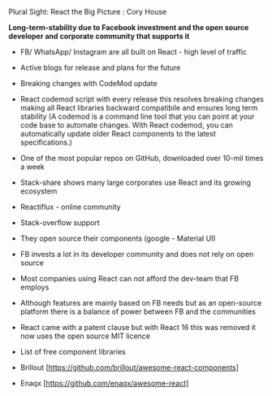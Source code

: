Plural Sight: React the Big Picture : Cory House

**Long-term-stability due to Facebook investment and the open source developer and corporate community that supports it**

- FB/ WhatsApp/ Instagram are all built on React - high level of traffic
- Active blogs for release and plans for the future
- Breaking changes with CodeMod update
- React codemod script with every release this resolves breaking changes making all React libraries backward compatibile and ensures long term stability (A codemod is a command line tool that you can point at your code base to automate changes. With React codemod, you can automatically update older React components to the latest specifications.)
- One of the most popular repos on GitHub, downloaded over 10-mil times a week
- Stack-share shows many large corporates use React and its growing ecosystem
- Reactiflux - online community
- Stack-overflow support
- They open source their components (google - Material UI)
- FB invests a lot in its developer community and does not rely on open source
- Most companies using React can not afford the dev-team that FB employs
- Although features are mainly based on FB needs but as an open-source platform there is a balance of power between FB and the communities
- React came with a patent clause but with React 16 this was removed it now uses the open source MIT licence

- List of free component libraries
- Brillout [https://github.com/brillout/awesome-react-components]
- Enaqx [https://github.com/enaqx/awesome-react]

